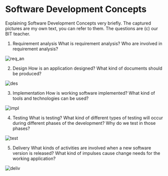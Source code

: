 # Software Development Concepts
Explaining Software Development Concepts very briefly. The captured pictures are my own text, you can refer to them. The questions are (c) our BIT teacher.

1) Requirement analysis
What is requirement analysis?
Who are involved in requirement analysis?

![req_an](https://user-images.githubusercontent.com/28522965/139108942-89aae96b-cf93-48e3-bc66-564f6ac81f7e.JPG)

2) Design
How is an application designed?
What kind of documents should be produced?

![des](https://user-images.githubusercontent.com/28522965/139109256-678ad456-c5f7-4458-974b-d32fdc77b33d.JPG)

3) Implementation
How is working software implemented?
What kind of tools and technologies can be used?

![impl](https://user-images.githubusercontent.com/28522965/139109365-5edcb3a6-6074-43da-9467-8d0bc17694c7.JPG)

4) Testing
What is testing?
What kind of different types of testing will occur during different phases of the development?
Why do we test in those phases?

![test](https://user-images.githubusercontent.com/28522965/139109450-0deeed9a-75c4-4058-b267-d3db18968273.JPG)

5) Delivery
What kinds of activities are involved when a new software version is released?
What kind of impulses cause change needs for the working application?

![deliv](https://user-images.githubusercontent.com/28522965/139109557-3e6190ec-3d77-495d-a9ef-5e6dc489f5ff.JPG)
